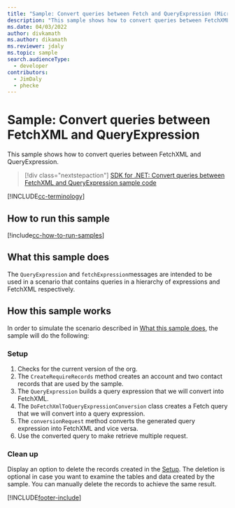 ```yaml
---
title: "Sample: Convert queries between Fetch and QueryExpression (Microsoft Dataverse) | Microsoft Docs" # Intent and product brand in a unique string of 43-59 chars including spaces
description: "This sample shows how to convert queries between FetchXML and QueryExpression" # 115-145 characters including spaces. This abstract displays in the search result.
ms.date: 04/03/2022
author: divkamath
ms.author: dikamath
ms.reviewer: jdaly
ms.topic: sample
search.audienceType:
  - developer
contributors:
  - JimDaly
  - phecke
---
```


# Sample: Convert queries between FetchXML and QueryExpression

This sample shows how to convert queries between FetchXML and QueryExpression.

> [!div class="nextstepaction"]
> [SDK for .NET: Convert queries between FetchXML and QueryExpression sample code](https://github.com/microsoft/PowerApps-Samples/tree/master/dataverse/orgsvc/C%23/Convertqueriesfetchqueryexpressions)


[!INCLUDE[cc-terminology](../../includes/cc-terminology.md)]

## How to run this sample

[!include[cc-how-to-run-samples](../../includes/cc-how-to-run-samples.md)]

## What this sample does

The `QueryExpression` and `fetchExpression`messages are intended to be used in a scenario that contains queries in a hierarchy of expressions and FetchXML respectively.

## How this sample works

In order to simulate the scenario described in [What this sample does](#what-this-sample-does), the sample will do the following:

### Setup

1. Checks for the current version of the org.
1. The `CreateRequireRecords` method creates an account and two contact records that are used by the sample.
1. The `QueryExpression` builds a query expression that we will convert into FetchXML.
1. The `DoFetchXmlToQueryExpressionConversion` class creates a Fetch query that we will convert into a query expression.
1. The `conversionRequest` method converts the generated query expression into FetchXML and vice versa.
1. Use the converted query to make retrieve multiple request.

### Clean up

Display an option to delete the records created in the [Setup](#setup). The deletion is optional in case you want to examine the tables and data created by the sample. You can manually delete the records to achieve the same result.

[!INCLUDE[footer-include](../../../../includes/footer-banner.md)]
